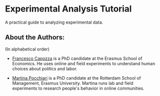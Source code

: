 # Experimental Analysis Tutorial

A practical guide to analyzing experimental data.

## About the Authors:
(In alphabetical order)

- [Francesco Capozza](https://sites.google.com/view/francescocapozza/) is a PhD candidate at the Erasmus School of Economics. He uses online and field experiments to understand human choices about politics and labor.

- [Martina Pocchiari](https://sites.google.com/view/martinapocchiari) is a PhD candidate at the Rotterdam School of Management, Erasmus University. Martina runs lab and field experiments to research people's behavior in online communities.
